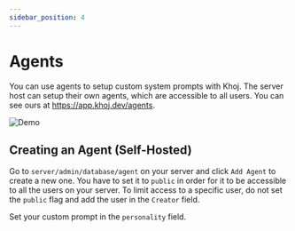 ```yaml
---
sidebar_position: 4
---
```


# Agents

You can use agents to setup custom system prompts with Khoj. The server host can setup their own agents, which are accessible to all users. You can see ours at https://app.khoj.dev/agents.

![Demo](../../assets/img/agents_demo.gif)

## Creating an Agent (Self-Hosted)

Go to `server/admin/database/agent` on your server and click `Add Agent` to create a new one. You have to set it to `public` in order for it to be accessible to all the users on your server. To limit access to a specific user, do not set the `public` flag and add the user in the `Creator` field.

Set your custom prompt in the `personality` field.
